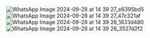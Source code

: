 ![WhatsApp Image 2024-09-28 at 14 39 27_e6395bd5](https://github.com/user-attachments/assets/df968caf-777f-4296-9cd9-37e60e00428a)
![WhatsApp Image 2024-09-28 at 14 39 27_47c321af](https://github.com/user-attachments/assets/3911122d-1f72-4334-98c0-3e078bd7d751)
![WhatsApp Image 2024-09-28 at 14 39 26_1833d480](https://github.com/user-attachments/assets/596d3c62-b22c-4102-90d0-358a10bbb94a)
![WhatsApp Image 2024-09-28 at 14 39 26_3527d2f2](https://github.com/user-attachments/assets/5a235c4e-3a4c-4b4a-8774-6dba788f3a8b)
